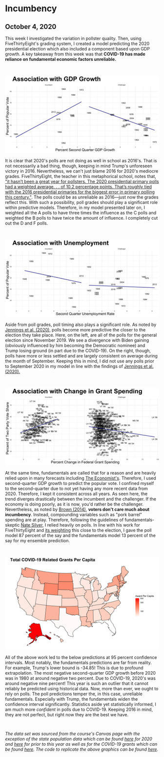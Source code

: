 # Incumbency
## October 4, 2020

This week I investigated the variation in pollster quality. Then, using FiveThirtyEight's grading system, I created a model predicting the 2020 presidential election which also included a component based upon GDP growth. A key takeaway from this week was that **COVID-19 has made reliance on fundamental economic factors unreliable.**

<br>

![](../figures/gdp_plot.png)

It is clear that 2020's polls are not doing as well in school as 2016's. That is not necessarily a bad thing, though, keeping in mind Trump's unforeseen victory in 2016. Nevertheless, we can't just blame 2016 for 2020's mediocre grades. FiveThirtyEight, the teacher in this metaphorical school, notes that, ["it hasn’t been a great year for pollsters. The 2020 presidential primary polls had a weighted average. . . of 10.2 percentage points. That’s roughly tied with the 2016 presidential primaries for the biggest error in primary polling this century."](https://fivethirtyeight.com/features/weve-updated-our-pollster-ratings-ahead-of-the-2020-general-election/). The polls could be as unreliable as 2016—just now the grades reflect this. With such a possibility, poll grades should play a significant role within predictive models. Therefore, in my model presented later on, I weighted all the A polls to have three times the influence as the C polls and weighted the B polls to have twice the amount of influence. I completely cut out the D and F polls. 

<br>

![](../figures/unemployment_plot.png)

Aside from poll grades, poll timing also plays a significant role. As noted by [Jennings et al. (2020)](https://www-sciencedirect-com.ezp-prod1.hul.harvard.edu/science/article/pii/S0169207019302572), polls become more predictive the closer to the election they take place. Here, on the left, are all of the polls for the general election since November 2019. We see a divergence with Biden gaining (obviously influenced by him becoming the Democratic nominee) and Trump losing ground (in part due to the COVID-19). On the right, though, polls have more or less settled and are largely consistent on average during the month of September. Keeping this in mind, I did not use any polls prior to September 2020 in my model in line with the findings of [Jennings et al. (2020).](https://www-sciencedirect-com.ezp-prod1.hul.harvard.edu/science/article/pii/S0169207019302572) 

<br>

![](../figures/grants_plot.png)

At the same time, fundamentals are called that for a reason and are heavily relied upon in many forecasts including [The Economist's](https://projects.economist.com/us-2020-forecast/president/how-this-works). Therefore, I used second-quarter GDP growth to predict the popular vote. I confined myself to the second-quarter due to not yet having any more recent data from 2020. Therefore, I kept it consistent across all years. As seen here, the trend diverges drastically between the incumbent and the challenger. If the economy is doing poorly, as it is now, you'd rather be the challenger. Nevertheless, as noted by [Brown (2014)](https://www-cambridge-org.ezp-prod1.hul.harvard.edu/core/services/aop-cambridge-core/content/view/ECFE39E003912F8AF65C2AD14A34BD8C/S2052263014000062a.pdf/div-class-title-voters-don-t-care-much-about-incumbency-div.pdf), **voters don't care much about incumbency**. Instead, compounding variables such as "pork barrel" spending are at play. Therefore, following the guidelines of fundamentals-skeptic [Nate Silver](https://fivethirtyeight.com/features/how-fivethirtyeights-2020-presidential-forecast-works-and-whats-different-because-of-covid-19/), I relied heavily on polls. In line with his work for FiveThirtyEight and [its weighting](https://fivethirtyeight.com/features/how-fivethirtyeights-2020-presidential-forecast-works-and-whats-different-because-of-covid-19/) this close to the election, I gave the poll model 87 percent of the say and the fundamentals model 13 percent of the say for my ensemble prediction. 

<br>

![](../figures/grant_map.png)

All of the above work led to the below predictions at 95 percent confidence intervals. Most notably, the fundamentals predictions are far from reality. For example, Trump's lower bound is -34.85! This is due to profound extrapolation. The most negative second-quarter GDP growth before 2020 was in 1980 at around negative two percent. Due to COVID-19, 2020's was around negative nine percent! This year is such an outlier that it cannot reliably be predicted using historical data. Now, more than ever, we ought to rely on polls. The poll predictions temper the, in this case, unreliable fundamentals. Especially with Trump, the fundamentals widen the confidence interval significantly. Statistics aside yet statistically informed, I am much more *confident* in polls due to COVID-19. Keeping 2016 in mind, they are not perfect, but right now they are the best we have.

<br>

*The data set was sourced from the course's Canvas page with the exception of the state population data which can be found [here](#https://worldpopulationreview.com/states)  for 2020 and [here](#https://www.kaggle.com/hassenmorad/historical-state-populations-19002017) for prior to this year as well as for the COVID-19 grants which can be found [here](taggs.hhs.gov/coronavirus). The code to replicate the above graphics can be found [here](https://github.com/SamuelLowry/gov1347_blog/blob/master/scripts/04-blog.R).*